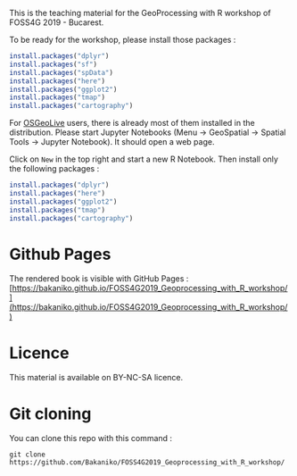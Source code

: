 This is the teaching material for the GeoProcessing with R workshop of FOSS4G 2019 - Bucarest.

To be ready for the workshop, please install those packages :

```r
install.packages("dplyr")
install.packages("sf")
install.packages("spData")
install.packages("here")
install.packages("ggplot2")
install.packages("tmap")
install.packages("cartography")
```


For [OSGeoLive](https://live.osgeo.org) users, there is already most of them installed in the distribution.
Please start Jupyter Notebooks (Menu -> GeoSpatial -> Spatial Tools -> Jupyter Notebook). It should open a web page.

Click on `New` in the top right and start a new R Notebook. Then install only the following packages :


```r
install.packages("dplyr")
install.packages("here")
install.packages("ggplot2")
install.packages("tmap")
install.packages("cartography")
```

# Github Pages

The rendered book is visible with GitHub Pages :
[https://bakaniko.github.io/FOSS4G2019_Geoprocessing_with_R_workshop/](https://bakaniko.github.io/FOSS4G2019_Geoprocessing_with_R_workshop/)

# Licence

This material is available on BY-NC-SA licence.

# Git cloning

 You can clone this repo with this command :
 
 ```
 git clone https://github.com/Bakaniko/FOSS4G2019_Geoprocessing_with_R_workshop/
 ```
